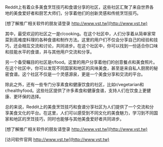 Reddit上有着众多美食烹饪技巧和食谱分享的社区，这些社区汇聚了来自世界各地的美食爱好者和厨艺大师们，分享着他们的创新灵感和传统烹饪技巧。

[想了解推广相关软件的朋友请登录 http://www.vst.tw](http://www.vst.tw)

其中，最受欢迎的社区之一是r/cooking。在这个社区中，人们分享着从简单家常菜到高难度料理的各种食谱和制作方法。这里的用户们不仅会分享自己的经验和技巧，还会相互交流和讨论，共同进步。在这个社区中，你可以找到一份适合你口味和技能水平的食谱，并与其他用户交流和分享。

另一个备受瞩目的社区是r/food。这里的用户分享着他们的创意餐点和美食照片。在这个社区中，你可以发现不同国家和地区的风味美食，甚至是来自私人厨房的秘密食谱。这个社区不仅是一个灵感源泉，更是一个美食分享和交流的平台。

除此之外，还有一些专门分享素食和健康饮食的社区，比如r/vegetarian和r/healthyfood。这些社区提供了许多素食和健康食谱，支持人们在饮食上更健康、更环保的选择。

总的来说，Reddit上的美食烹饪技巧和食谱分享社区为人们提供了一个交流和分享美食文化的平台。在这里，人们可以感受到不同文化的美食魅力，学习到不同国家和地区的烹饪技巧，同时也能够与其他美食爱好者共同进步。

[想了解推广相关软件的朋友请登录 http://www.vst.tw](http://www.vst.tw)


[访问软件官网 http://www.vst.tw](http://www.vst.tw)
